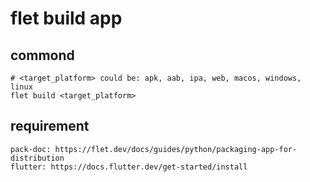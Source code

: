 # flet build app

## commond

    # <target_platform> could be: apk, aab, ipa, web, macos, windows, linux
    flet build <target_platform>

## requirement

    pack-doc: https://flet.dev/docs/guides/python/packaging-app-for-distribution
    flutter: https://docs.flutter.dev/get-started/install
